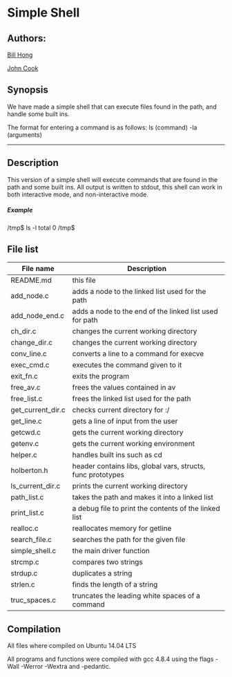 # Simple Shell

## Authors:

[Bill Hong](https://github.com/billhong6981)

[John Cook](https://github.com/JohnCook17)

## Synopsis
We have made a simple shell that can execute files found in the path, and handle
some built ins.

The format for entering a command is as follows:
ls (command) -la (arguments)

---

## Description
This version of a simple shell will execute commands that are found in the path
and some built ins. All output is written to stdout, this shell can work in both
interactive mode, and non-interactive mode.

##### Example

/tmp$ ls -l
total 0
/tmp$

## File list

| File name | Description |
| --- | --- |
| README.md | this file |
| add_node.c | adds a node to the linked list used for the path |
| add_node_end.c | adds a node to the end of the linked list used for path |
| ch_dir.c | changes the current working directory |
| change_dir.c | changes the current working directory |
| conv_line.c | converts a line to a command for execve |
| exec_cmd.c | executes the command given to it |
| exit_fn.c | exits the program |
| free_av.c | frees the values contained in av |
| free_list.c | frees the linked list used for the path |
| get_current_dir.c | checks current directory for :/ |
| get_line.c | gets a line of input from the user |
| getcwd.c | gets the current working directory |
| getenv.c | gets the current working environment |
| helper.c | handles built ins such as cd |
| holberton.h | header contains libs, global vars, structs, func prototypes |
| ls_current_dir.c | prints the current working directory |
| path_list.c | takes the path and makes it into a linked list |
| print_list.c | a debug file to print the contents of the linked list |
| realloc.c | reallocates memory for getline |
| search_file.c | searches the path for the given file |
| simple_shell.c | the main driver function |
| strcmp.c | compares two strings |
| strdup.c | duplicates a string |
| strlen.c | finds the length of a string |
| truc_spaces.c | truncates the leading white spaces of a command |

## Compilation
All files where compiled on Ubuntu 14.04 LTS

All programs and functions were compiled with gcc 4.8.4 using the flags -Wall -Werror -Wextra and -pedantic.